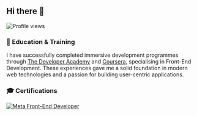 ## Hi there 👋

![Profile views](https://komarev.com/ghpvc/?username=Dux-ping&color=brightgreen)

### 🚀 Education & Training

I have successfully completed immersive development programmes through [The Developer Academy](https://www.thedeveloperacademy.com) and [Coursera](https://www.coursera.org), specialising in Front-End Development. These experiences gave me a solid foundation in modern web technologies and a passion for building user-centric applications.

### 🎓 Certifications

[![Meta Front-End Developer](https://img.shields.io/badge/Meta%20Front-End%20Developer-Coursera-blue)](https://coursera.org/share/d48ccef723c79b187b0241b1ece7bd22)













<!--
**Dux-ping/Dux-ping** is a ✨ _special_ ✨ repository because its `README.md` (this file) appears on your GitHub profile.




Here are some ideas to get you started:

- 🔭 I’m currently working on ...
- 🌱 I’m currently learning ...
- 👯 I’m looking to collaborate on ...
- 🤔 I’m looking for help with ...
- 💬 Ask me about ...
- 📫 How to reach me: ...
- 😄 Pronouns: ...
- ⚡ Fun fact: ...
-->
